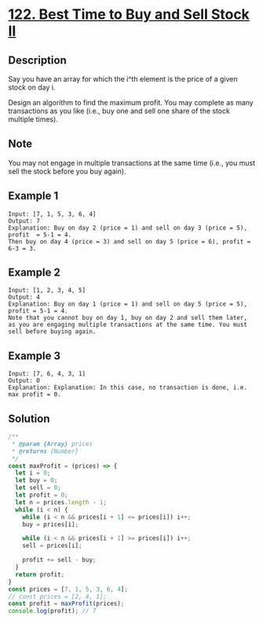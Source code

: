 # [122. Best Time to Buy and Sell Stock II](https://leetcode.com/problems/best-time-to-buy-and-sell-stock-ii/description/)

## Description

Say you have an array for which the i^th element is the price of a given stock on day i.

Design an algorithm to find the maximum profit. You may complete as many transactions as you like (i.e., buy one and sell one share of the stock multiple times).

## Note

You may not engage in multiple transactions at the same time (i.e., you must sell the stock before you buy again).

## Example 1

```example
Input: [7, 1, 5, 3, 6, 4]
Output: 7
Explanation: Buy on day 2 (price = 1) and sell on day 3 (price = 5), profit  = 5-1 = 4.
Then buy on day 4 (price = 3) and sell on day 5 (price = 6), profit = 6-3 = 3.
```

## Example 2

```example
Input: [1, 2, 3, 4, 5]
Output: 4
Explanation: Buy on day 1 (price = 1) and sell on day 5 (price = 5), profit = 5-1 = 4.
Note that you cannot buy on day 1, buy on day 2 and sell them later, as you are engaging multiple transactions at the same time. You must sell before buying again.
```

## Example 3

```example
Input: [7, 6, 4, 3, 1]
Output: 0
Explanation: Explanation: In this case, no transaction is done, i.e. max profit = 0.
```

## Solution

```javascript
/**
 * @param {Array} prices
 * @returns {Number}
 */
const maxProfit = (prices) => {
  let i = 0;
  let buy = 0;
  let sell = 0;
  let profit = 0;
  let n = prices.length - 1;
  while (i < n) {
    while (i < n && prices[i + 1] <= prices[i]) i++;
    buy = prices[i];

    while (i < n && prices[i + 1] >= prices[i]) i++;
    sell = prices[i];

    profit += sell - buy;
  }
  return profit;
}
const prices = [7, 1, 5, 3, 6, 4];
// const prices = [2, 4, 1];
const profit = maxProfit(prices);
console.log(profit); // 7
```

